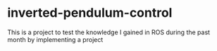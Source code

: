 # inverted-pendulum-control
This is a project to test the knowledge I gained in ROS during the past month by implementing a project
